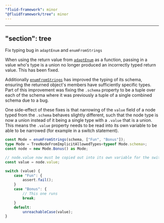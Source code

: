 ```yaml
---
"fluid-framework": minor
"@fluidframework/tree": minor
---
```

---
"section": tree
---

Fix typing bug in `adaptEnum` and `enumFromStrings`

When using the return value from [`adaptEnum`](https://fluidframework.com/docs/api/v2/tree#adaptenum-function) as a function, passing in a value who's type is a union no longer produced an incorrectly typed return value. This has been fixed.

Additionally [`enumFromStrings`](https://fluidframework.com/docs/api/v2/tree#enumfromstrings-function) has improved the typing of its schema, ensuring the returned object's members have sufficiently specific types.
Part of this improvement was fixing the `.schema` property to be a tuple over each of the schema where it was previously a tuple of a single combined schema due to a bug.

One side-effect of these fixes is that narrowing of the `value` field of a node typed from the `.schema` behaves slightly different, such that the node type is now a union instead of it being a single type with a `.value` that is a union.
This means the `.value` property needs to be read into its own variable to be able to be narrowed (for example in a switch statement).

```typescript
const Mode = enumFromStrings(schema, ["Fun", "Bonus"]);
type Mode = TreeNodeFromImplicitAllowedTypes<typeof Mode.schema>;
const node = new Mode.Bonus() as Mode;

// node.value now must be copied out into its own variable for the switch to narrow it correctly.
const value = node.value;

switch (value) {
	case "Fun": {
		assert.fail();
	}
	case "Bonus": {
		// This one runs
		break;
	}
	default:
		unreachableCase(value);
}
```
